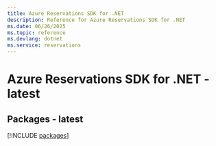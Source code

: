 ```yaml
---
title: Azure Reservations SDK for .NET
description: Reference for Azure Reservations SDK for .NET
ms.date: 06/26/2025
ms.topic: reference
ms.devlang: dotnet
ms.service: reservations
---
```

# Azure Reservations SDK for .NET - latest
## Packages - latest
[!INCLUDE [packages](reservations-index.md)]